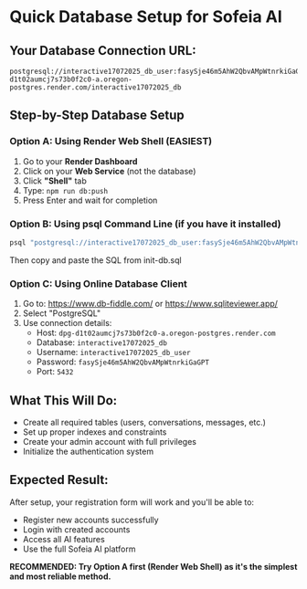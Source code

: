 # Quick Database Setup for Sofeia AI

## Your Database Connection URL:
```
postgresql://interactive17072025_db_user:fasySje46m5AhW2QbvAMpWtnrkiGaGPT@dpg-d1t02aumcj7s73b0f2c0-a.oregon-postgres.render.com/interactive17072025_db
```

## Step-by-Step Database Setup

### Option A: Using Render Web Shell (EASIEST)
1. Go to your **Render Dashboard**
2. Click on your **Web Service** (not the database)
3. Click **"Shell"** tab
4. Type: `npm run db:push`
5. Press Enter and wait for completion

### Option B: Using psql Command Line (if you have it installed)
```bash
psql "postgresql://interactive17072025_db_user:fasySje46m5AhW2QbvAMpWtnrkiGaGPT@dpg-d1t02aumcj7s73b0f2c0-a.oregon-postgres.render.com/interactive17072025_db"
```
Then copy and paste the SQL from init-db.sql

### Option C: Using Online Database Client
1. Go to: https://www.db-fiddle.com/ or https://www.sqliteviewer.app/
2. Select "PostgreSQL"
3. Use connection details:
   - Host: `dpg-d1t02aumcj7s73b0f2c0-a.oregon-postgres.render.com`
   - Database: `interactive17072025_db`
   - Username: `interactive17072025_db_user`
   - Password: `fasySje46m5AhW2QbvAMpWtnrkiGaGPT`
   - Port: `5432`

## What This Will Do:
- Create all required tables (users, conversations, messages, etc.)
- Set up proper indexes and constraints
- Create your admin account with full privileges
- Initialize the authentication system

## Expected Result:
After setup, your registration form will work and you'll be able to:
- Register new accounts successfully
- Login with created accounts
- Access all AI features
- Use the full Sofeia AI platform

**RECOMMENDED: Try Option A first (Render Web Shell) as it's the simplest and most reliable method.**